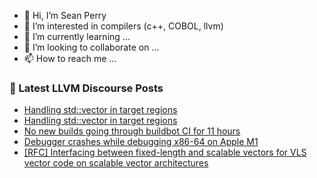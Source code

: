 - 👋 Hi, I’m Sean Perry
- 👀 I’m interested in compilers (c++, COBOL, llvm)
- 🌱 I’m currently learning ...
- 💞️ I’m looking to collaborate on ...
- 📫 How to reach me ...

<!---
s66perry/s66perry is a ✨ special ✨ repository because its `README.md` (this file) appears on your GitHub profile.
You can click the Preview link to take a look at your changes.
--->
### 📕 Latest LLVM Discourse Posts

<!-- DISCOURSE-LLVM:START -->
- [Handling std::vector in target regions](https://discourse.llvm.org/t/handling-std-vector-in-target-regions/63129#post_2)
- [Handling std::vector in target regions](https://discourse.llvm.org/t/handling-std-vector-in-target-regions/63129#post_1)
- [No new builds going through buildbot CI for 11 hours](https://discourse.llvm.org/t/no-new-builds-going-through-buildbot-ci-for-11-hours/63094#post_6)
- [Debugger crashes while debugging x86-64 on Apple M1](https://discourse.llvm.org/t/debugger-crashes-while-debugging-x86-64-on-apple-m1/63128#post_1)
- [[RFC] Interfacing between fixed-length and scalable vectors for VLS vector code on scalable vector architectures](https://discourse.llvm.org/t/rfc-interfacing-between-fixed-length-and-scalable-vectors-for-vls-vector-code-on-scalable-vector-architectures/63074#post_4)
<!-- DISCOURSE-LLVM:END -->
